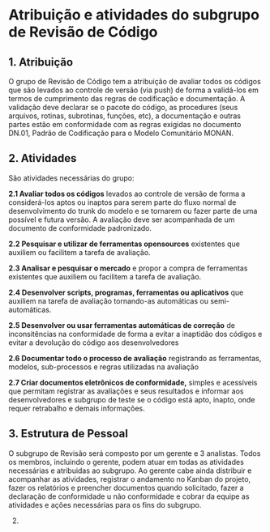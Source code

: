 # Atribuição e atividades do subgrupo de Revisão de Código

## 1. Atribuição

O grupo de Revisão de Código tem a atribuição de avaliar todos os códigos que são levados ao controle de versão (via push) de forma a validá-los em termos de cumprimento das regras de codificação e documentação. A validação deve declarar se o pacote do código, as procedures (seus arquivos, rotinas, subrotinas, funções, etc), a documentação e outras partes estão em conformidade com as regras exigidas no documento DN.01, Padrão de Codificação para o Modelo Comunitário MONAN.

## 2. Atividades

São atividades necessárias do grupo:

**2.1 Avaliar todos os códigos** levados ao controle de versão de forma a considerá-los aptos ou inaptos para serem parte do fluxo normal de desenvolvimento do trunk do modelo e se tornarem ou fazer parte de uma possível e futura versão. A avaliação deve ser acompanhada de um documento de conformidade padronizado.

**2.2 Pesquisar e utilizar de ferramentas opensources** existentes que auxiliem ou facilitem a tarefa de avaliação.

**2.3 Analisar e pesquisar o mercado** e propor a compra de ferramentas existentes que auxiliem ou facilitem a tarefa de avaliação.

**2.4 Desenvolver scripts, programas, ferramentas  ou aplicativos** que auxiliem na tarefa de avaliação tornando-as automáticas ou semi-automáticas.

**2.5 Desenvolver ou usar ferramentas automáticas de correção** de inconsitências na conformidade de forma a evitar a inaptidão dos códigos e evitar a devolução do código aos desenvolvedores

**2.6 Documentar todo o processo de avaliação** registrando as ferramentas, modelos, sub-processos e regras utilizadas na avaliação

**2.7 Criar documentos eletrônicos de conformidade,** simples e acessíveis que permitam registrar as avaliações e seus resultados e informar aos desenvolvedores e subgrupo de teste se o código está apto, inapto, onde requer retrabalho e demais informações.


## 3. Estrutura de Pessoal

O subgrupo de Revisão será composto por um gerente e 3 analistas. Todos os membros, incluindo o gerente, podem atuar em todas as atividades necessárias e atribuidas ao subgrupo. Ao gerente cabe ainda distribuir e acompanhar as atividades, registrar o andamento no Kanban do projeto, fazer os relatórios e preencher documentos quando solicitado, fazer a declaração de conformidade u não conformidade e cobrar da equipe as atividades e ações necessárias para os fins do subgrupo. 

2. 
